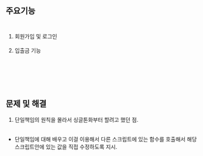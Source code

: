 ## 주요기능<br/><br/>
1. 회원가입 및 로그인<br/><br/>
2. 입출금 기능<br/><br/>
<br/><br/><br/><br/>
## 문제 및 해결
1. 단일책임의 원칙을 몰라서 싱글톤화부터 할려고 했던 점.<br/><br/>
- 단일책임에 대해 배우고 이걸 이용해서 다른 스크립트에 있는 함수를 호출해서 해당 스크립트안에 있는 값을 직접 수정하도록 지시.<br/><br/>

